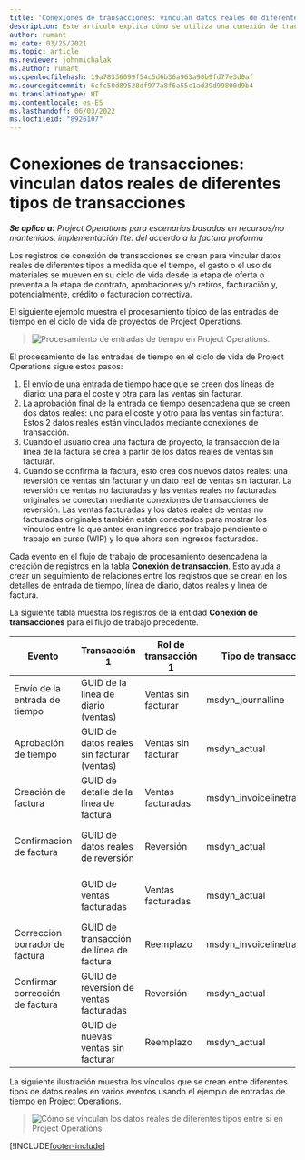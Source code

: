 ```yaml
---
title: 'Conexiones de transacciones: vinculan datos reales de diferentes tipos de transacciones'
description: Este artículo explica cómo se utiliza una conexión de transacción para vincular datos reales de diferentes tipos para ayudar a realizar un seguimiento de la rentabilidad, la acumulación de facturación y los cálculos de ingresos facturados versus no facturados.
author: rumant
ms.date: 03/25/2021
ms.topic: article
ms.reviewer: johnmichalak
ms.author: rumant
ms.openlocfilehash: 19a78336099f54c5d6b36a963a90b9fd77e3d0af
ms.sourcegitcommit: 6cfc50d89528df977a8f6a55c1ad39d99800d9b4
ms.translationtype: HT
ms.contentlocale: es-ES
ms.lasthandoff: 06/03/2022
ms.locfileid: "8926107"
---
```

# <a name="transaction-connections---link-actuals-of-different-transaction-types"></a>Conexiones de transacciones: vinculan datos reales de diferentes tipos de transacciones

_**Se aplica a:** Project Operations para escenarios basados en recursos/no mantenidos, implementación lite: del acuerdo a la factura proforma_

Los registros de conexión de transacciones se crean para vincular datos reales de diferentes tipos a medida que el tiempo, el gasto o el uso de materiales se mueven en su ciclo de vida desde la etapa de oferta o preventa a la etapa de contrato, aprobaciones y/o retiros, facturación y, potencialmente, crédito o facturación correctiva.

El siguiente ejemplo muestra el procesamiento típico de las entradas de tiempo en el ciclo de vida de proyectos de Project Operations.

> ![Procesamiento de entradas de tiempo en Project Operations.](media/basic-guide-17.png)

El procesamiento de las entradas de tiempo en el ciclo de vida de Project Operations sigue estos pasos: 

1. El envío de una entrada de tiempo hace que se creen dos líneas de diario: una para el coste y otra para las ventas sin facturar. 
2. La aprobación final de la entrada de tiempo desencadena que se creen dos datos reales: uno para el coste y otro para las ventas sin facturar. Estos 2 datos reales están vinculados mediante conexiones de transacción.
3. Cuando el usuario crea una factura de proyecto, la transacción de la línea de la factura se crea a partir de los datos reales de ventas sin facturar.
4. Cuando se confirma la factura, esto crea dos nuevos datos reales: una reversión de ventas sin facturar y un dato real de ventas sin facturar. La reversión de ventas no facturadas y las ventas reales no facturadas originales se conectan mediante conexiones de transacciones de reversión. Las ventas facturadas y los datos reales de ventas no facturadas originales también están conectados para mostrar los vínculos entre lo que antes eran ingresos por trabajo pendiente o trabajo en curso (WIP) y lo que ahora son ingresos facturados.   

Cada evento en el flujo de trabajo de procesamiento desencadena la creación de registros en la tabla **Conexión de transacción**. Esto ayuda a crear un seguimiento de relaciones entre los registros que se crean en los detalles de entrada de tiempo, línea de diario, datos reales y línea de factura.

La siguiente tabla muestra los registros de la entidad **Conexión de transacciones** para el flujo de trabajo precedente.

|Evento                   |Transacción 1                 |Rol de transacción 1 |Tipo de transacción 1       |Transacción 2          |Rol de transacción 2 |Tipo de transacción 2 |
|------------------------|------------------------------|---------------|-----------------------------|-----------------------------|-------------------|-------------------|
|Envío de la entrada de tiempo   |GUID de la línea de diario (ventas)     |Ventas sin facturar |msdyn_journalline            |GUID de la línea de diario (coste)     |Costo            |msdyn_journalline  |
|Aprobación de tiempo           |GUID de datos reales sin facturar (ventas)  |Ventas sin facturar |msdyn_actual                 |GUID de datos reales de coste (coste)       |Costo            |msdyn_actual       |
|Creación de factura        |GUID de detalle de la línea de factura      |Ventas facturadas   |msdyn_invoicelinetransaction |GUID de datos reales de ventas sin facturar   |Ventas sin facturar  |msdyn_actual       |
|Confirmación de factura    |GUID de datos reales de reversión         |Reversión      |msdyn_actual                 |GUID de ventas sin facturar original |Original        |msdyn_actual       |
|                        |GUID de ventas facturadas             |Ventas facturadas   |msdyn_actual                 |GUID de datos reales de ventas sin facturar   |Ventas sin facturar  |msdyn_actual       |
|Corrección borrador de factura |GUID de transacción de línea de factura|Reemplazo      |msdyn_invoicelinetransaction |GUID de ventas facturadas            |Original        |msdyn_actual       |
|Confirmar corrección de factura|GUID de reversión de ventas facturadas  |Reversión      |msdyn_actual                 |GUID de ventas facturadas            |Original        |msdyn_actual       |
|                        |GUID de nuevas ventas sin facturar |Reemplazo            |msdyn_actual                 |GUID de ventas facturadas            |Original        |msdyn_actual       |


La siguiente ilustración muestra los vínculos que se crean entre diferentes tipos de datos reales en varios eventos usando el ejemplo de entradas de tiempo en Project Operations.

> ![Cómo se vinculan los datos reales de diferentes tipos entre sí en Project Operations.](media/TransactionConnections.png)

[!INCLUDE[footer-include](../includes/footer-banner.md)]
